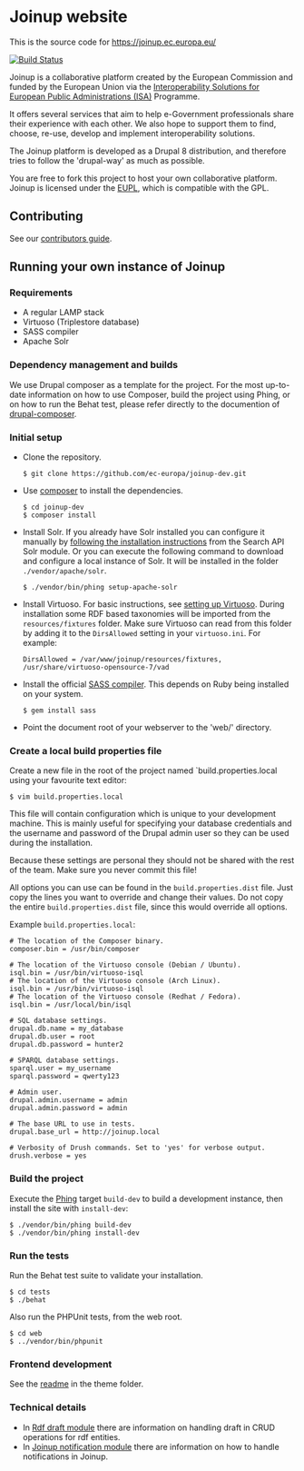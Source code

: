 # Joinup website

This is the source code for https://joinup.ec.europa.eu/

[![Build Status](https://status.continuousphp.com/git-hub/ec-europa/joinup-dev?token=77aa9de5-7fef-40bc-8c48-d6ff70fba9ff)](https://continuousphp.com/git-hub/ec-europa/joinup-dev)

Joinup is a collaborative platform created by the European Commission and
funded by the European Union via the [Interoperability Solutions for European
Public Administrations (ISA)](http://ec.europa.eu/isa/) Programme.

It offers several services that aim to help e-Government professionals share
their experience with each other.  We also hope to support them to find,
choose, re-use, develop and implement interoperability solutions.

The Joinup platform is developed as a Drupal 8 distribution, and therefore
tries to follow the 'drupal-way' as much as possible.

You are free to fork this project to host your own collaborative platform.
Joinup is licensed under the
[EUPL](https://joinup.ec.europa.eu/community/eupl/og_page/eupl), which is
compatible with the GPL.

## Contributing
See our [contributors guide](.github/CONTRIBUTING.md).

## Running your own instance of Joinup

### Requirements
* A regular LAMP stack
* Virtuoso (Triplestore database)
* SASS compiler
* Apache Solr

### Dependency management and builds

We use Drupal composer as a template for the project.  For the most up-to-date
information on how to use Composer, build the project using Phing, or on how to
run the Behat test, please refer directly to the documention of
[drupal-composer](https://github.com/drupal-composer/drupal-project).

### Initial setup

* Clone the repository.

    ```
    $ git clone https://github.com/ec-europa/joinup-dev.git
    ```

* Use [composer](https://getcomposer.org/) to install the dependencies.

    ```
    $ cd joinup-dev
    $ composer install
    ```

* Install Solr. If you already have Solr installed you can configure it manually
  by [following the installation
  instructions](http://cgit.drupalcode.org/search_api_solr/plain/INSTALL.txt?h=8.x-1.x)
  from the Search API Solr module. Or you can execute the following command to
  download and configure a local instance of Solr. It will be installed in the
  folder `./vendor/apache/solr`.

    ```
    $ ./vendor/bin/phing setup-apache-solr
    ```

* Install Virtuoso. For basic instructions, see [setting up
  Virtuoso](/web/modules/custom/rdf_entity/README.md). During installation some
  RDF based taxonomies will be imported from the `resources/fixtures` folder.
  Make sure Virtuoso can read from this folder by adding it to the `DirsAllowed`
  setting in your `virtuoso.ini`. For example:

    ```
    DirsAllowed = /var/www/joinup/resources/fixtures, /usr/share/virtuoso-opensource-7/vad
    ```

* Install the official [SASS compiler](https://github.com/sass/sass). This
  depends on Ruby being installed on your system.

    ```
    $ gem install sass
    ```

* Point the document root of your webserver to the 'web/' directory.

### Create a local build properties file
Create a new file in the root of the project named `build.properties.local
using your favourite text editor:

```
$ vim build.properties.local
```

This file will contain configuration which is unique to your development
machine. This is mainly useful for specifying your database credentials and the
username and password of the Drupal admin user so they can be used during the
installation.

Because these settings are personal they should not be shared with the rest of
the team. Make sure you never commit this file!

All options you can use can be found in the `build.properties.dist` file. Just
copy the lines you want to override and change their values. Do not copy the
entire `build.properties.dist` file, since this would override all options.

Example `build.properties.local`:

```
# The location of the Composer binary.
composer.bin = /usr/bin/composer

# The location of the Virtuoso console (Debian / Ubuntu).
isql.bin = /usr/bin/virtuoso-isql
# The location of the Virtuoso console (Arch Linux).
isql.bin = /usr/bin/virtuoso-isql
# The location of the Virtuoso console (Redhat / Fedora).
isql.bin = /usr/local/bin/isql

# SQL database settings.
drupal.db.name = my_database
drupal.db.user = root
drupal.db.password = hunter2

# SPARQL database settings.
sparql.user = my_username
sparql.password = qwerty123

# Admin user.
drupal.admin.username = admin
drupal.admin.password = admin

# The base URL to use in tests.
drupal.base_url = http://joinup.local

# Verbosity of Drush commands. Set to 'yes' for verbose output.
drush.verbose = yes
```


### Build the project

Execute the [Phing](https://www.phing.info/) target `build-dev` to build a
development instance, then install the site with `install-dev`:

```
$ ./vendor/bin/phing build-dev
$ ./vendor/bin/phing install-dev
```


### Run the tests

Run the Behat test suite to validate your installation.

```
$ cd tests
$ ./behat
```

Also run the PHPUnit tests, from the web root.

```
$ cd web
$ ../vendor/bin/phpunit
```

### Frontend development

See the [readme](web/themes/joinup/README.md) in the theme folder.

### Technical details

* In [Rdf draft module](web/modules/custom/rdf_entity/rdf_draft/README.md)
there are information on handling draft in CRUD operations for rdf entities.
* In [Joinup notification module](web/modules/custom/joinup_notification/README.md)
there are information on how to handle notifications in Joinup.